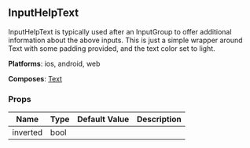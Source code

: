 ## InputHelpText 
 
InputHelpText is typically used after an InputGroup to
offer additional information about the above inputs. This is
just a simple wrapper around Text with some padding
provided, and the text color set to light.

__Platforms__:  ios, android, web
 
 __Composes__: [Text](Text.md) 


### Props
Name | Type | Default Value | Description
--- | --- | --- | --- 
inverted | bool  |   | 
 
